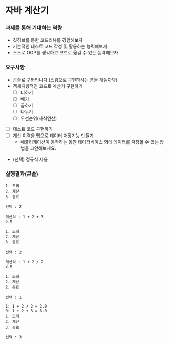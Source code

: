 
# 자바 계산기

### 과제를 통해 기대하는 역량

- 깃허브를 통한 코드리뷰를 경험해보자
- 기본적인 테스트 코드 작성 및 활용하는 능력해보자
- 스스로 OOP를 생각하고 코드로 옮길 수 있는 능력해보자

### 요구사항
- 콘솔로 구현입니다.(스윙으로 구현하시는 분들 계실까봐) 
- 객체지향적인 코드로 계산기 구현하기
    - [ ]  더하기
    - [ ]  빼기
    - [ ]  곱하기
    - [ ]  나누기
    - [ ]  우선순위(사칙연산)
- [ ]  테스트 코드 구현하기
- [ ]  계산 이력을 맵으로 데이터 저장기능 만들기
    - 애플리케이션이 동작하는 동안 데이터베이스 외에 데이터를 저장할 수 있는 방법을 고안해보세요.
- (선택) 정규식 사용

### 실행결과(콘솔)
```
1. 조회
2. 계산
3. 종료

선택 : 2

계산식 : 1 + 2 + 3
6.0

1. 조회
2. 계산
3. 종료

선택 : 2

계산식 : 1 + 2 / 2
2.0

1. 조회
2. 계산
3. 종료

선택 : 1

1: 1 + 2 / 2 = 2.0
0: 1 + 2 + 3 = 6.0
1. 조회
2. 계산
3. 종료

선택 : 3
```

